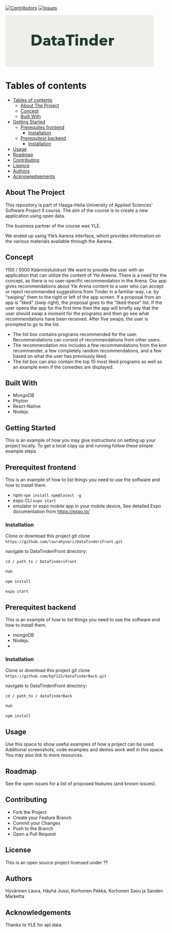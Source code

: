 [![Contributors][contributors-shield]][contributors-url]
[![Issues][issues-shield]][issues-url]

[contributors-shield]: https://img.shields.io/github/contributors/jussihayha/DataTinderit.svg?style=for-the-badge
[contributors-url]: https://github.com/jussihayha/DataTinderit/graphs/contributors
[issues-shield]: https://img.shields.io/github/issues/jussihayha/DataTinderit.svg?style=for-the-badge
[issues-url]: https://github.com/jussihayha/DataTinderit/issues
[product-screenshot]: images/logo_viritys_transparent.png


![logo](./images/DatatinderiLogo.JPG)

# Tables of contents
- [Tables of contents](#Tables-of-contents)
  - [About The Project](#about-the-project)
  - [Concept](#concept)
  - [Built With](#built-with)
- [Getting Started](#getting-started)
  - [Prerequites frontend](#prerequites-frontend)
    - [Installation](#installation)
  - [Prerequitest backend](#Prerequites-backend)
    - [Installation](#installation)
- [Usage](#usage)
- [Roadmap](#roadmap)
- [Contributing](#contributing)
- [Lisence](#Lisence)
- [Authors](#Authors)
- [Acknowledgements](#Acknowledgements)

## About The Project
This repository is part of Haaga-Helia University of Applied Sciences' Software Project II course. The aim of the course is to create a new application using open data. 

The business partner of the course was YLE.

We ended up using Yle’s Aarena interface, which provides information on the various materials available through the Aarena. 

## Concept

1150 / 5000
Käännöstulokset
We want to provide the user with an application that can utilize the content of Yle Areena. There is a need for the concept, as there is no user-specific recommendation in the Arena. Our app gives recommendations about Yle Arena content to a user who can accept or reject recommended suggestions from Tinder in a familiar way, i.e. by “swiping” them to the right or left of the app screen. If a proposal from an app is "liked" (swip right), the proposal goes to the "liked these" list. If the user opens the app for the first time then the app will briefly say that the user should swap a moment for the programs and then go see what recommendations have been received. After five swaps, the user is prompted to go to the list.
* The list box contains programs recommended for the user. Recommendations can consist of recommendations from other users.
* The recommendation mix includes a few recommendations from the knn recommender, a few completely random recommendations, and a few based on what the user has previously liked.
* The list box can also contain the top 10 most liked programs as well as an example even if the comedies are displayed.
​
## Built With

* MongoDB
* Phyton
* React-Native
* Nodejs.

## Getting Started
This is an example of how you may give instructions on setting up your project locally. To get a local copy up and running follow these simple example steps

## Prerequitest frontend
This is an example of how to list things you need to use the software and how to install them.

  * npm
    `npm install npm@latest -g`
  * expo CLI
    `expo start`
  * emulator or expo mobile app in your mobile device, See detailed Expo documentation from https://expo.io/

### Installation

Clone or download this project
git clone `https://github.com/laurahyvari/DataTinderiFront.git`

navigate to DataTinderiFront directory:

`cd / path_to / DataTinderiFront`

run

`npm install`

`expo start`

## Prerequitest backend
This is an example of how to list things you need to use the software and how to install them.

* mongoDB
* Nodejs.
* 

### Installation
Clone or download this project
git clone `https://github.com/bgf122/dataTinderBack.git`

navigate to DataTinderiFront directory:

`cd / path_to / dataTinderBack`

run

`npm install`


## Usage
Use this space to show useful examples of how a project can be used. Additional screenshots, code examples and demos work well in this space. You may also link to more resources.

## Roadmap
See the open issues for a list of proposed features (and known issues).

## Contributing

* Fork the Project
* Create your Feature Branch
* Commit your Changes
* Push to the Branch
* Open a Pull Request

## License
This is an open source project licensed under ??

## Authors
Hyvärinen Laura, Häyhä Jussi, Korhonen Pekka, Korhonen Sasu ja Sanden Marketta

## Acknowledgements
Thanks to YLE for api data.


